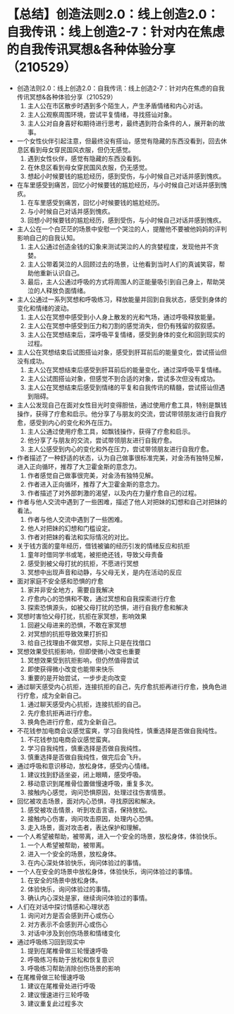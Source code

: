 # 【总结】创造法则2.0：线上创造2.0：自我传讯：线上创造2-7：针对内在焦虑的自我传讯冥想&各种体验分享（210529）

-   创造法则2.0：线上创造2.0：自我传讯：线上创造2-7：针对内在焦虑的自我传讯冥想&各种体验分享（210529）
    1.  主人公在市区散步时遇到多个陌生人，产生矛盾情绪和内心对话。
    2.  主人公观察周围环境，尝试平复情绪，寻找搭讪对象。
    3.  主人公对自身喜好和期待进行思考，最终遇到符合条件的人，展开新的故事。
-   一个女性伙伴引起注意，但最终没有搭讪，感觉有隐藏的东西没看到，回去休息区看到母女穿民国风衣服，但仍无感觉。
    1.  遇到女性伙伴，感觉有隐藏的东西没看到。
    2.  在休息区看到母女穿民国风衣服，仍无感觉。
    3.  想起小时候要钱的尴尬经历，感到受伤，与小时候自己对话并感到愧疚。
-   在车里感受到痛苦，回忆小时候要钱的尴尬经历，与小时候自己对话并感到愧疚。
    1.  在车里感受到痛苦，回忆小时候要钱的尴尬经历。
    2.  与小时候自己对话并感到愧疚。
    3.  回想小时候要钱的尴尬经历，感到受伤，与小时候自己对话并感到愧疚。
-   主人公在一个白茫茫的场景中安慰一个哭泣的人，提醒他不要被他妈妈的评判影响自己的自我认知。
    1.  主人公通过创造金钱的幻象来测试哭泣的人的贪婪程度，发现他并不贪婪。
    2.  主人公带着哭泣的人回顾过去的场景，让他看到当时人们的真诚笑容，帮助他重新认识自己。
    3.  最后，主人公通过呼吸的方式将周围人的正能量吸引到自己身上，帮助哭泣的人释放负面情绪。
-   主人公通过一系列冥想和呼吸练习，释放能量并回到自我状态，感受到身体的变化和情绪的波动。
    1.  主人公在冥想中感受到小人身上散发的光和气场，通过呼吸释放能量。
    2.  主人公在冥想中感受到压力和刀割的感觉消失，但仍有残留的叙叙感。
    3.  主人公在冥想结束后，深呼吸平复情绪，感受到身体的变化和回到现实的过程。
-   主人公在冥想结束后试图搭讪对象，感受到肝耳前后的能量变化，尝试搭讪但没有成功。
    1.  主人公在冥想结束后感受到肝耳前后的能量变化，通过深呼吸平复情绪。
    2.  主人公试图搭讪对象，但感觉不到合适的对象，尝试多次但没有成功。
    3.  主人公在冥想结束后感受到情绪的平复和自我传讯的精髓，尝试搭讪但遇到阻碍。
-   主人公发现自己在面对女性目光时变得胆怯，通过使用疗愈工具，特别是飘钱操作，获得了疗愈和启示。他分享了与朋友的交流，尝试带领朋友进行自我疗愈，感受到内心的变化和外在压力。
    1.  主人公通过使用疗愈工具，如飘钱操作，获得了疗愈和启示。
    2.  他分享了与朋友的交流，尝试带领朋友进行自我疗愈。
    3.  主人公感受到内心的变化和外在压力，尝试带领朋友进行自我疗愈。
-   作者描述了一种舒适的状态，认为自己做事很标准完美，对金汤有独特见解，进入正向循环，推荐了大卫霍金斯的意念力。
    1.  作者感觉自己做事很完美，对金汤有独特见解。
    2.  作者进入正向循环，推荐了大卫霍金斯的意念力。
    3.  作者描述了对外部刺激的渴望，以及内在力量疗愈自己的过程。
-   作者与他人交流中遇到了一些困难，描述了他人对把妹的幻想和自己对把妹的看法。
    1.  作者与他人交流中遇到了一些困难。
    2.  他人对把妹的幻想和门槛设定。
    3.  作者对把妹的看法和实际情况的对比。
-   关于钱方面的童年经历，借钱被骗的经历引发的情绪反应和抗拒
    1.  童年时借同学书或笔，被拒绝还钱，导致父母责备
    2.  感受到被父母打扰的抗拒，不愿进行冥想
    3.  冥想中出现声音和动静，与父母无关，是内在活动的反应
-   面对家庭不安全感和恐惧的疗愈
    1.  家并非安全地方，需要自我解决
    2.  疗愈内心的恐惧和不敢，通过冥想和自我探索进行疗愈
    3.  探索恐惧源头，如被父母打扰的恐惧，进行自我疗愈和解决
-   冥想时害怕父母打扰，抗拒在家冥想，影响效果
    1.  回避父母进来的恐惧，不敢在家冥想
    2.  对冥想的抗拒导致效果打折扣
    3.  给自己找理由不做冥想，实际上只是在找借口
-   冥想效果受抗拒影响，但即使微小改变也重要
    1.  冥想效果受到抗拒影响，但仍然值得尝试
    2.  即使获得微小改变也能带来快乐
    3.  重要的是开始尝试，一步步走向改变
-   通过聊天感受内心抗拒，连接抗拒的自己，先疗愈抗拒再进行疗愈，换角色进行疗愈，成为全新自己。
    1.  通过聊天感受内心抗拒，连接抗拒的自己。
    2.  先疗愈抗拒再进行疗愈。
    3.  换角色进行疗愈，成为全新自己。
-   不花钱参加电商会议感觉蛮爽，学习自我纯性，慎重选择是否做自我纯性。
    1.  不花钱参加电商会议感觉蛮爽。
    2.  学习自我纯性，慎重选择是否做自我纯性。
    3.  慎重选择是否做自我纯性，做完后会飞升。
-   通过呼吸和意识移动，放松身体，感受内心情绪。
    1.  建议找到舒适坐姿，闭上眼睛，感受呼吸。
    2.  移动意识到尾椎骨位置做慢速呼吸，重复多次。
    3.  接触内心感觉，询问恐惧原因，处理过往伤害情景。
-   回忆被攻击场景，面对内心恐惧，寻找原因和解决。
    1.  感受被攻击情景，听到攻击言语，保持放松。
    2.  接触内心伤害，询问攻击原因，处理内心恐惧。
    3.  走入场景，面对攻击者，表达保护和理解。
-   一个人希望被帮助，被带离，进入一个安全的场景，放松身体，体验快乐。
    1.  一个人希望被帮助，被带离。
    2.  进入一个安全的场景，放松身体。
    3.  在内心深处体验快乐，询问体验过的事情。
-   一个人在安全的场景中放松身体，体验快乐，询问体验过的事情。
    1.  在安全的场景中放松身体。
    2.  体验快乐，询问体验过的事情。
    3.  确认内心深处是家，继续询问体验过的事情。
-   人们在对话中探讨情感和心理状态
    1.  询问对方是否会感到开心或伤心
    2.  对方表示不会感到开心或伤心
    3.  对话中涉及到创伤场景和情绪变化
-   通过呼吸练习回到现实中
    1.  提到在尾椎骨做三轮慢速呼吸
    2.  呼吸练习有助于放松和恢复意识
    3.  呼吸练习帮助消除创伤场景的影响
-   在尾椎骨做三轮慢速呼吸
    1.  建议在尾椎骨处进行呼吸
    2.  建议慢速进行三轮呼吸
    3.  建议重复此过程多次